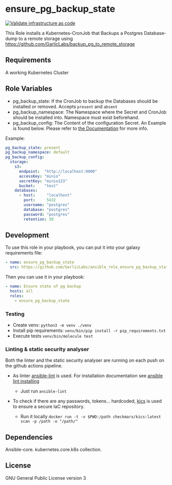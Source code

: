 # ensure_pg_backup_state

[![Validate infrastructure as code](https://github.com/garliclabs/ensure_pg_backup_state/actions/workflows/validation.yml/badge.svg)](https://github.com/garliclabs/ensure_pg_backup_state/actions/workflows/validation.yml)

This Role installs a Kubernetes-CronJob that Backups a Postgres Database-dump to a remote storage using https://github.com/GarlicLabs/backup_pg_to_remote_storage


## Requirements

A working Kubernetes Cluster

## Role Variables

* pg_backup_state: If the CronJob to backup the Databases should be installed or removed. Accepts `present` and `absent`
* pg_backup_namespace: The Namespace where the Secret and CronJob should be installed into. Namespace must exist beforehand.
* pg_backup_config: The Content of the configuration Secret. An Example is found below. Please refer to [the Documentation](https://github.com/GarlicLabs/backup_pg_to_remote_storage) for more info.

Example:
```yaml
pg_backup_state: present
pg_backup_namespace: default
pg_backup_config:
  storage:
    s3:
      endpoint:  "http://localhost:9000"
      accessKey: "minio"
      secretKey: "minio123"
      bucket:    "test"
    databases:
      - host:     "localhost"
        port:     5432
        username: "postgres"
        database: "postgres"
        password: "postgres"
        retention: 30

```


## Development

To use this role in your playbook, you can put it into your galaxy requirements file:

```yaml 
- name: ensure_pg_backup_state
  src: https://github.com/GarlicLabs/ansible_role_ensure_pg_backup_state
```

Then you can use it in your playbook:

```yaml
- name: Ensure state of pg backup
  hosts: all
  roles:
    - ensure_pg_backup_state
```

### Testing

* Create venv: `python3 -m venv ./venv`
* Install pip requirements: `venv/bin/pip install -r pip_requirements.txt`
* Execute tests `venv/bin/molecule test`

### Linting & static security analyser

Both the linter and the static security analyser are running on each push on the github actions pipeline.  

* As linter [ansible-lint](https://ansible.readthedocs.io/projects/lint/) is used. For installation documentation see [ansible lint installing](https://ansible.readthedocs.io/projects/lint/)
  * Just run `ansible-lint`

* To check if there are any passwords, tokens... hardcoded, [kics](https://kics.io/index.html) is used to ensure a secure IaC repository.  
  * Run it locally `docker run -t -v $PWD:/path checkmarx/kics:latest scan -p /path -o "/path/"`

## Dependencies

Ansible-core.
kubernetes.core.k8s collection.

## License

GNU General Public License version 3
